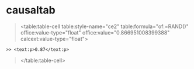 # causaltab

> <table:table-cell 
	table:style-name="ce2" 
	table:formula="of:=RAND()" 
		office:value-type="float" 
		office:value="0.866951008399388" 
			calcext:value-type="float">
			
	>> <text:p>0.87</text:p>
	
> </table:table-cell>
